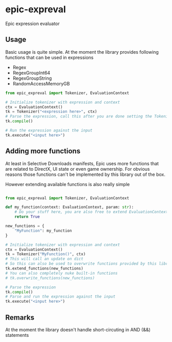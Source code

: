 # epic-expreval

Epic expression evaluator

## Usage

Basic usage is quite simple.
At the moment the library provides following functions that can be used in expressions

- Regex
- RegexGroupInt64
- RegexGroupString
- RandomAccessMemoryGB

```python
from epic_expreval import Tokenizer, EvaluationContext

# Initialize tokenizer with expression and context
ctx = EvaluationContext()
tk = Tokenizer("<expression here>", ctx)
# Parse the expression, call this after you are done setting the Tokenizer up
tk.compile()

# Run the expression against the input
tk.execute("<input here>")
```

## Adding more functions

At least in Selective Downloads manifests, Epic uses more functions that are related to DirectX, UI state or even game ownership.
For obvious reasons those functions can't be implemented by this library out of the box.

However extending available functions is also really simple

```python

from epic_expreval import Tokenizer, EvaluationContext

def my_function(context: EvaluationContext, param: str):
    # Do your stuff here, you are also free to extend EvaluationContext to add your own fields
    return True 

new_functions = {
    "MyFunction": my_function
}

# Initialize tokenizer with expression and context
ctx = EvaluationContext()
tk = Tokenizer("MyFunction()", ctx)
# This will call an update on dict
# So this can also be used to overwrite functions provided by this library
tk.extend_functions(new_functions)
# You can also completely nuke built-in functions
# tk.overwrite_functions(new_functions)

# Parse the expression
tk.compile()
# Parse and run the expression against the input
tk.execute("<input here>")
```


## Remarks

At the moment the library doesn't handle short-circuting in AND (&&) statements

